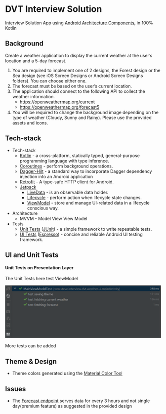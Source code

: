 # DVT Interview Solution
Interview Solution App using [Android Architecture Components](https://developer.android.com/topic/libraries/architecture/), in 100% Kotlin

## Background
Create a weather application to display the current weather at the user’s location and a 5-day forecast.

1) You are required to implement one of 2 designs, the Forest design or the Sea design (see iOS Screen Designs or Android Screen Designs folders). You can choose either one.
2) The forecast must be based on the user’s current location.
3) The application should connect to the following API to collect the weather information. 
      * https://openweathermap.org/current 
      * https://openweathermap.org/forecast5
5) You will be required to change the background image depending on the type of weather (Cloudy, Sunny and Rainy). Please use the provided assets and icons.

## Tech-stack

* Tech-stack
    * [Kotlin](https://kotlinlang.org/) - a cross-platform, statically typed, general-purpose programming language with type inference.
    * [Coroutines](https://kotlinlang.org/docs/reference/coroutines-overview.html) - perform background operations.
    * [Dagger-Hilt](https://dagger.dev/hilt/) - a standard way to incorporate Dagger dependency injection into an Android application
    * [Retrofit](https://square.github.io/retrofit/) - A type-safe HTTP client for Android.
    * [Jetpack](https://developer.android.com/jetpack)
        * [LiveData](https://developer.android.com/topic/libraries/architecture/livedata) - is an observable data holder.
        * [Lifecycle](https://developer.android.com/topic/libraries/architecture/lifecycle) - perform action when lifecycle state changes.
        * [ViewModel](https://developer.android.com/topic/libraries/architecture/viewmodel) - store and manage UI-related data in a lifecycle conscious way.
* Architecture
    * MVVM - Model View View Model
* Tests
    * [Unit Tests](https://en.wikipedia.org/wiki/Unit_testing) ([JUnit](https://junit.org/junit4/)) - a simple framework to write repeatable tests.
    * [UI Tests]() ([Espresso](https://developer.android.com/training/testing/espresso)) - concise and reliable Android UI testing framework.

## UI and Unit Tests
#### Unit Tests on Presentation Layer

The Unit Tests here test ViewModel

<img src="https://github.com/mijiga/Weather-App/blob/main/screenshots/weather_presentation_unit_test.PNG">

More tests can be added

## Theme & Design
  * Theme colors generated using the [Material Color Tool](https://material.io/resources/color/)

## Issues
  * The [Forecast endpoint](https://openweathermap.org/forecast5) serves data for every 3 hours and not single day(premium feature) as suggested in the provided design

